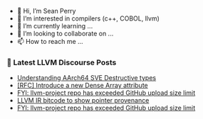 - 👋 Hi, I’m Sean Perry
- 👀 I’m interested in compilers (c++, COBOL, llvm)
- 🌱 I’m currently learning ...
- 💞️ I’m looking to collaborate on ...
- 📫 How to reach me ...

<!---
s66perry/s66perry is a ✨ special ✨ repository because its `README.md` (this file) appears on your GitHub profile.
You can click the Preview link to take a look at your changes.
--->
### 📕 Latest LLVM Discourse Posts

<!-- DISCOURSE-LLVM:START -->
- [Understanding AArch64 SVE Destructive types](https://discourse.llvm.org/t/understanding-aarch64-sve-destructive-types/63295#post_1)
- [[RFC] Introduce a new Dense Array attribute](https://discourse.llvm.org/t/rfc-introduce-a-new-dense-array-attribute/63279#post_7)
- [FYI: llvm-project repo has exceeded GitHub upload size limit](https://discourse.llvm.org/t/fyi-llvm-project-repo-has-exceeded-github-upload-size-limit/63293#post_2)
- [LLVM IR bitcode to show pointer provenance](https://discourse.llvm.org/t/llvm-ir-bitcode-to-show-pointer-provenance/63291#post_2)
- [FYI: llvm-project repo has exceeded GitHub upload size limit](https://discourse.llvm.org/t/fyi-llvm-project-repo-has-exceeded-github-upload-size-limit/63293#post_1)
<!-- DISCOURSE-LLVM:END -->
